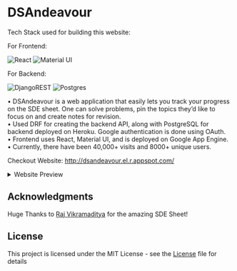 # DSAndeavour

Tech Stack used for building this website:

For Frontend:

<img alt="React" src="https://img.shields.io/badge/react-%2320232a.svg?style=for-the-badge&logo=react&logoColor=%2361DAFB"/> <img alt="Material UI" src="https://img.shields.io/badge/materialui-%230081CB.svg?style=for-the-badge&logo=material-ui&logoColor=white"/>

For Backend:

<img alt="DjangoREST" src="https://img.shields.io/badge/DJANGO-REST-ff1709?style=for-the-badge&logo=django&logoColor=white&color=ff1709&labelColor=gray"/> <img alt="Postgres" src ="https://img.shields.io/badge/postgres-%23316192.svg?style=for-the-badge&logo=postgresql&logoColor=white"/> 


• DSAndeavour is a web application that easily lets you track your progress on the SDE sheet. One can solve problems,
pin the topics they’d like to focus on and create notes for revision.<br>
• Used DRF for creating the backend API, along with PostgreSQL for backend deployed on Heroku. Google authentication is done using OAuth.<br>
• Frontend uses React, Material UI, and is deployed on Google App Engine.<br>
• Currently, there have been 40,000+ visits and 8000+ unique users.<br>

Checkout Website: http://dsandeavour.el.r.appspot.com/

<details>
<summary>
Website Preview
</summary>
  <hr/>
Login/SignUp Page:
  <hr/>
<img src="readme-ss/output-1.png"/>
Home Page:<hr/>
<img src="readme-ss/output-2.png"/><hr/>
<img src="readme-ss/output-3.png"/>

</details>

## Acknowledgments

Huge Thanks to [Raj Vikramaditya](https://www.linkedin.com/in/rajarvp/) for the amazing SDE Sheet!

## License

This project is licensed under the MIT License - see the [License](License) file for details
